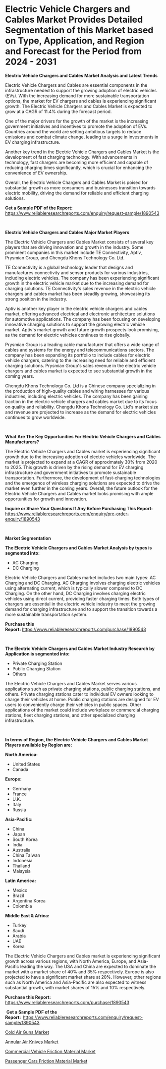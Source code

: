 <p><h1>Electric Vehicle Chargers and Cables Market Provides Detailed Segmentation of this Market based on Type, Application, and Region and Forecast for the Period from 2024 - 2031</h1></p><p><strong>Electric Vehicle Chargers and Cables Market Analysis and Latest Trends</strong></p>
<p><p>Electric Vehicle Chargers and Cables are essential components in the infrastructure needed to support the growing adoption of electric vehicles (EVs). With the increasing demand for more sustainable transportation options, the market for EV chargers and cables is experiencing significant growth. The Electric Vehicle Chargers and Cables Market is expected to grow at a CAGR of 11.4% during the forecast period.</p><p>One of the major drivers for the growth of the market is the increasing government initiatives and incentives to promote the adoption of EVs. Countries around the world are setting ambitious targets to reduce emissions and combat climate change, leading to a surge in investments in EV charging infrastructure.</p><p>Another key trend in the Electric Vehicle Chargers and Cables Market is the development of fast charging technology. With advancements in technology, fast chargers are becoming more efficient and capable of reducing charging times significantly, which is crucial for enhancing the convenience of EV ownership.</p><p>Overall, the Electric Vehicle Chargers and Cables Market is poised for substantial growth as more consumers and businesses transition towards electric mobility, driving the demand for reliable and efficient charging solutions.</p></p>
<p><strong>Get a Sample PDF of the Report:&nbsp;</strong> <a href="https://www.reliableresearchreports.com/enquiry/request-sample/1890543">https://www.reliableresearchreports.com/enquiry/request-sample/1890543</a></p>
<p>&nbsp;</p>
<p><strong>Electric Vehicle Chargers and Cables Major Market Players</strong></p>
<p><p>The Electric Vehicle Chargers and Cables Market consists of several key players that are driving innovation and growth in the industry. Some prominent companies in this market include TE Connectivity, Aptiv, Prysmian Group, and Chengdu Khons Technology Co. Ltd.</p><p>TE Connectivity is a global technology leader that designs and manufactures connectivity and sensor products for various industries, including electric vehicles. The company has been experiencing significant growth in the electric vehicle market due to the increasing demand for charging solutions. TE Connectivity's sales revenue in the electric vehicle chargers and cables market has been steadily growing, showcasing its strong position in the industry.</p><p>Aptiv is another key player in the electric vehicle chargers and cables market, offering advanced electrical and electronic architecture solutions for automotive applications. The company has been focusing on developing innovative charging solutions to support the growing electric vehicle market. Aptiv's market growth and future growth prospects look promising, as the demand for electric vehicles continues to rise globally.</p><p>Prysmian Group is a leading cable manufacturer that offers a wide range of cables and systems for the energy and telecommunications sectors. The company has been expanding its portfolio to include cables for electric vehicle chargers, catering to the increasing need for reliable and efficient charging solutions. Prysmian Group's sales revenue in the electric vehicle chargers and cables market is expected to see substantial growth in the coming years.</p><p>Chengdu Khons Technology Co. Ltd is a Chinese company specializing in the production of high-quality cables and wiring harnesses for various industries, including electric vehicles. The company has been gaining traction in the electric vehicle chargers and cables market due to its focus on quality and reliability. Chengdu Khons Technology Co. Ltd's market size and revenue are projected to increase as the demand for electric vehicles continues to grow worldwide.</p></p>
<p>&nbsp;</p>
<p><strong>What Are The Key Opportunities For Electric Vehicle Chargers and Cables Manufacturers?</strong></p>
<p><p>The Electric Vehicle Chargers and Cables market is experiencing significant growth due to the increasing adoption of electric vehicles worldwide. The market is projected to expand at a CAGR of approximately 30% from 2020 to 2025. This growth is driven by the rising demand for EV charging infrastructure and government initiatives to promote sustainable transportation. Furthermore, the development of fast-charging technologies and the emergence of wireless charging solutions are expected to drive the market even further in the coming years. Overall, the future outlook for the Electric Vehicle Chargers and Cables market looks promising with ample opportunities for growth and innovation.</p></p>
<p><strong>Inquire or Share Your Questions If Any Before Purchasing This Report:</strong> <a href="https://www.reliableresearchreports.com/enquiry/pre-order-enquiry/1890543">https://www.reliableresearchreports.com/enquiry/pre-order-enquiry/1890543</a></p>
<p>&nbsp;</p>
<p><strong>Market Segmentation</strong></p>
<p><strong>The Electric Vehicle Chargers and Cables Market Analysis by types is segmented into:</strong></p>
<p><ul><li>AC Charging</li><li>DC Charging</li></ul></p>
<p><p>Electric Vehicle Chargers and Cables market includes two main types: AC Charging and DC Charging. AC Charging involves charging electric vehicles using alternating current, which is typically slower compared to DC Charging. On the other hand, DC Charging involves charging electric vehicles using direct current, providing faster charging times. Both types of chargers are essential in the electric vehicle industry to meet the growing demand for charging infrastructure and to support the transition towards a more sustainable transportation system.</p></p>
<p><strong>Purchase this Report:&nbsp;</strong><a href="https://www.reliableresearchreports.com/purchase/1890543">https://www.reliableresearchreports.com/purchase/1890543</a></p>
<p>&nbsp;</p>
<p><strong>The Electric Vehicle Chargers and Cables Market Industry Research by Application is segmented into:</strong></p>
<p><ul><li>Private Charging Station</li><li>Public Charging Station</li><li>Others</li></ul></p>
<p><p>The Electric Vehicle Chargers and Cables Market serves various applications such as private charging stations, public charging stations, and others. Private charging stations cater to individual EV owners looking to charge their vehicles at home. Public charging stations are designed for EV users to conveniently charge their vehicles in public spaces. Other applications of the market could include workplace or commercial charging stations, fleet charging stations, and other specialized charging infrastructure.</p></p>
<p>&nbsp;</p>
<p><strong>In terms of Region, the Electric Vehicle Chargers and Cables Market Players available by Region are:</strong></p>
<p>
    <p> <strong> North America: </strong>
        <ul>
            <li>United States</li>
            <li>Canada</li>
        </ul>
        </p> 
    <p> <strong> Europe: </strong>
        <ul>
            <li>Germany</li>
            <li>France</li>
            <li>U.K.</li>
            <li>Italy</li>
            <li>Russia</li>
        </ul>
        </p> 
    <p> <strong> Asia-Pacific: </strong>
        <ul>
            <li>China</li>
            <li>Japan</li>
            <li>South Korea</li>
            <li>India</li>
            <li>Australia</li>
            <li>China Taiwan</li>
            <li>Indonesia</li>
            <li>Thailand</li>
            <li>Malaysia</li>
        </ul>
        </p> 
    <p> <strong> Latin America: </strong>
        <ul>
            <li>Mexico</li>
            <li>Brazil</li>
            <li>Argentina Korea</li>
            <li>Colombia</li>
        </ul>
        </p> 
    <p> <strong> Middle East & Africa: </strong>
        <ul>
            <li>Turkey</li>
            <li>Saudi</li>
            <li>Arabia</li>
            <li>UAE</li>
            <li>Korea</li>
        </ul>
    </p>
    </p>
<p><p>The Electric Vehicle Chargers and Cables market is experiencing significant growth across various regions, with North America, Europe, and Asia-Pacific leading the way. The USA and China are expected to dominate the market with a market share of 40% and 35% respectively. Europe is also projected to have a significant market share at 20%. However, other regions such as North America and Asia-Pacific are also expected to witness substantial growth, with market shares of 15% and 10% respectively.</p></p>
<p><strong>Purchase this Report: </strong><a href="https://www.reliableresearchreports.com/purchase/1890543">https://www.reliableresearchreports.com/purchase/1890543</a></p>
<p>&nbsp;<strong>Get a Sample PDF of the Report:&nbsp;&nbsp;</strong><a href="https://www.reliableresearchreports.com/enquiry/request-sample/1890543">https://www.reliableresearchreports.com/enquiry/request-sample/1890543</a></p>
<p><strong></strong></p>
<p><p><a href="https://issuu.com/reportprime-2/docs/cold-air-guns-market-size-2030.pptx">Cold Air Guns Market</a></p><p><a href="https://issuu.com/reportprime-2/docs/annular-air-knives-market-size-2030.pptx">Annular Air Knives Market</a></p><p><a href="https://github.com/juancolorado15/Market-Research-Report-List-1/blob/main/commercial-vehicle-friction-material-market.md">Commercial Vehicle Friction Material Market</a></p><p><a href="https://github.com/dx0328/Market-Research-Report-List-1/blob/main/passenger-cars-friction-material-market.md">Passenger Cars Friction Material Market</a></p></p>